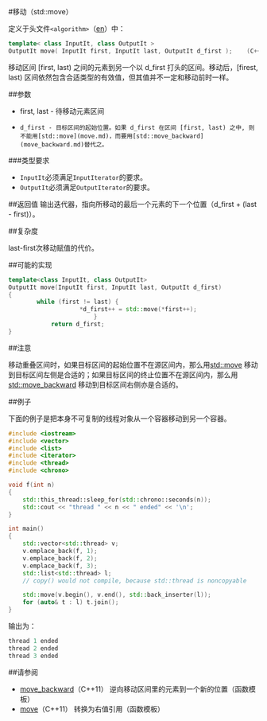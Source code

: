 #移动（std::move）

定义于头文件`<algorithm>`（[en](http://en.cppreference.com/w/cpp/header/algorithm)）中：

```C++
template< class InputIt, class OutputIt >
OutputIt move( InputIt first, InputIt last, OutputIt d_first );    (C++11 - )
```

移动区间 [first, last) 之间的元素到另一个以 d_first 打头的区间。移动后，[firest, last) 区间依然包含合适类型的有效值，但其值并不一定和移动前时一样。

##参数

- first, last - 待移动元素区间
-     d_first - 目标区间的起始位置。如果 d_first 在区间 [first, last) 之中, 则不能用[std::move](move.md)，而要用[std::move_backward](move_backward.md)替代之。

###类型要求

- `InputIt`必须满足`InputIterator`的要求。
- `OutputIt`必须满足`OutputIterator`的要求。

##返回值
输出迭代器，指向所移动的最后一个元素的下一个位置（d_first + (last - first)）。

##复杂度

last-first次移动赋值的代价。

##可能的实现

```C++
template<class InputIt, class OutputIt>
OutputIt move(InputIt first, InputIt last, OutputIt d_first)
{
        while (first != last) {
                    *d_first++ = std::move(*first++);
                        }
            return d_first;
}
```

##注意

移动重叠区间时，如果目标区间的起始位置不在源区间内，那么用[std::move](move.md) 移动到目标区间左侧是合适的；如果目标区间的终止位置不在源区间内，那么用[std::move_backward](move_backward.md) 移动到目标区间右侧亦是合适的。

##例子

下面的例子是把本身不可复制的线程对象从一个容器移动到另一个容器。

```C++
#include <iostream>
#include <vector>
#include <list>
#include <iterator>
#include <thread>
#include <chrono>

void f(int n)
{
    std::this_thread::sleep_for(std::chrono::seconds(n));
    std::cout << "thread " << n << " ended" << '\n';
}

int main()
{
    std::vector<std::thread> v;
    v.emplace_back(f, 1);
    v.emplace_back(f, 2);
    v.emplace_back(f, 3);
    std::list<std::thread> l;
    // copy() would not compile, because std::thread is noncopyable

    std::move(v.begin(), v.end(), std::back_inserter(l));
    for (auto& t : l) t.join();
}
```

输出为：

```C++
thread 1 ended
thread 2 ended
thread 3 ended
```

##请参阅

- [move_backward](move_backward.md)（C++11）    逆向移动区间里的元素到一个新的位置（函数模板）
- [move](../utility/move.md)（C++11）           转换为右值引用（函数模板）
